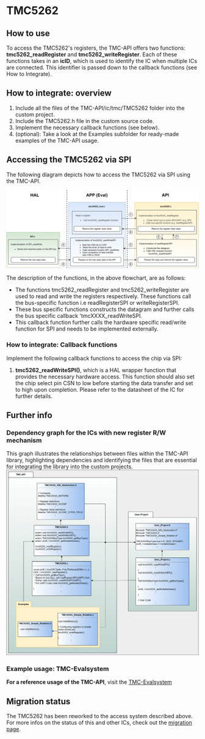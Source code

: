 # TMC5262


## How to use

To access the TMC5262's registers, the TMC-API offers two functions: **tmc5262_readRegister** and **tmc5262_writeRegister**.
Each of these functions takes in an **icID**, which is used to identify the IC when multiple ICs are connected. This identifier is passed down to the callback functions (see How to Integrate).

## How to integrate: overview

1. Include all the files of the TMC-API/ic/tmc/TMC5262 folder into the custom project.
2. Include the TMC5262.h file in the custom source code.
3. Implement the necessary callback functions (see below).
4. (optional): Take a look at the Examples subfolder for ready-made examples of the TMC-API usage.

## Accessing the TMC5262 via SPI
The following diagram depicts how to access the TMC5262 via SPI using the TMC-API.

![screenshot](registercall_hierarchy_flowchart_SPI.png)

The description of the functions, in the above flowchart, are as follows:
- The functions tmc5262_readRegister and tmc5262_writeRegister are used to read and write the registers respectively. These functions call the bus-specific function i.e readRegisterSPI or writeRegisterSPI.
- These bus specific functions constructs the datagram and further calls the bus specific callback 'tmcXXXX_readWriteSPI.
- This callback function further calls the hardware specific read/write function for SPI and needs to be implemented externally.

### How to integrate: Callback functions
Implement the following callback functions to access the chip via SPI:

1. **tmc5262_readWriteSPI()**, which is a HAL wrapper function that provides the necessary hardware access. This function should also set the chip select pin CSN to low before starting the data transfer and set to high upon completion. Please refer to the datasheet of the IC for further details.

## Further info
### Dependency graph for the ICs with new register R/W mechanism
This graph illustrates the relationships between files within the TMC-API library, highlighting dependencies and identifying the files that are essential for integrating the library into the custom projects.
![screenshot](uml-tmc-api.png)

### Example usage: TMC-Evalsystem
**For a reference usage of the TMC-API**, visit the [TMC-Evalsystem](https://github.com/analogdevicesinc/TMC-EvalSystem)

## Migration status
The TMC5262 has been reworked to the access system described above. For more infos on the status of this and other ICs, check out the [migration page](https://github.com/analogdevicesinc/TMC-API/issues/53).


